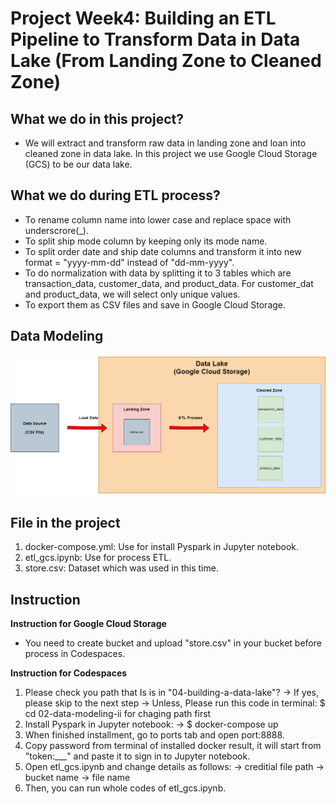# Project Week4: Building an ETL Pipeline to Transform Data in Data Lake (From Landing Zone to Cleaned Zone)

## What we do in this project?
- We will extract and transform raw data in landing zone and loan into cleaned zone in data lake. In this project we use Google Cloud Storage (GCS) to be our data lake.

## What we do during ETL process?
- To rename column name into lower case and replace space with underscrore(_).
- To split ship mode column by keeping only its mode name.
- To split order date and ship date columns and transform it into new format = "yyyy-mm-dd" instead of "dd-mm-yyyy".
- To do normalization with data by splitting it to 3 tables which are transaction_data, customer_data, and product_data. For customer_dat and product_data, we will select only unique values.
- To export them as CSV files and save in Google Cloud Storage.

## Data Modeling
![Data Modeling](data_model.png)

## File in the project
1. docker-compose.yml:  Use for install Pyspark in Jupyter notebook.
2. etl_gcs.ipynb:  Use for process ETL.
3. store.csv:  Dataset which was used in this time.

## Instruction
**Instruction for Google Cloud Storage**
- You need to create bucket and upload "store.csv" in your bucket before process in Codespaces.

**Instruction for Codespaces**
1. Please check you path that Is is in "04-building-a-data-lake"? 
-> If yes, please skip to the next step
-> Unless, Please run this code in terminal: $ cd 02-data-modeling-ii for chaging path first
2. Install Pyspark in Jupyter notebook:
   -> $ docker-compose up
3. When finished installment, go to ports tab and open port:8888.
4. Copy password from terminal of installed docker result, it will start from "token:___" and paste it to sign in to Jupyter notebook. 
5. Open etl_gcs.ipynb and change details as follows:
    -> creditial file path
    -> bucket name
    -> file name
6. Then, you can run whole codes of etl_gcs.ipynb.
